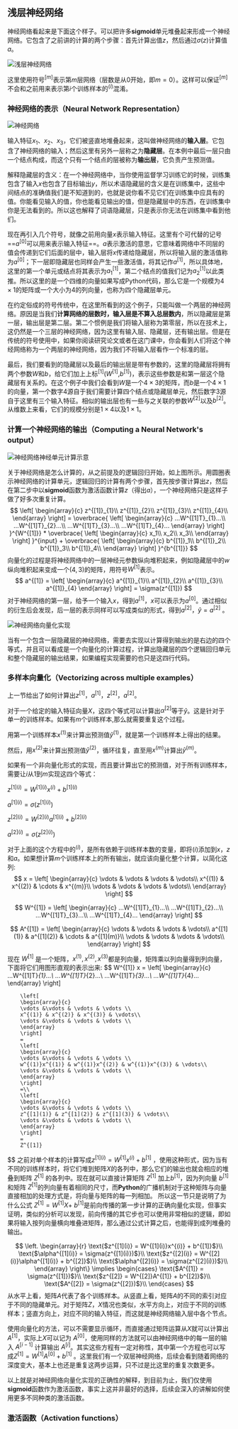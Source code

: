 ## 浅层神经网络

神经网络看起来是下面这个样子。可以把许多**sigmoid**单元堆叠起来形成一个神经网络。它包含了之前讲的计算的两个步骤：首先计算出值$z$，然后通过$\sigma(z)$计算值$a$。

![浅层神经网络](http://www.ai-start.com/dl2017/images/L1_week3_4.png)

这里使用符号$^{[m]}$表示第$m$层网络（层数是从0开始，即$m=0$）。这样可以保证$^{[m]}$不会和之前用来表示第$i$个训练样本的$^{(i)}$混淆。

### 神经网络的表示（Neural Network Representation）

![神经网络](http://www.ai-start.com/dl2017/images/L1_week3_3.png)

输入特征$x_1$、$x_2$、$x_3$，它们被竖直地堆叠起来，这叫做神经网络的**输入层**。它包含了神经网络的输入；然后这里有另外一层称之为**隐藏层**。在本例中最后一层只由一个结点构成，而这个只有一个结点的层被称为**输出层**，它负责产生预测值。

解释隐藏层的含义：在一个神经网络中，当你使用监督学习训练它的时候，训练集包含了输入$x$也包含了目标输出$y$，所以术语隐藏层的含义是在训练集中，这些中间结点的准确值我们是不知道到的，也就是说你看不见它们在训练集中应具有的值。你能看见输入的值，你也能看见输出的值，但是隐藏层中的东西，在训练集中你是无法看到的。所以这也解释了词语隐藏层，只是表示你无法在训练集中看到他们。

现在再引入几个符号，就像之前用向量$x$表示输入特征。这里有个可代替的记号==$a^{[0]}$可以用来表示输入特征==。$a$表示激活的意思，它意味着网络中不同层的值会传递到它们后面的层中，输入层将$x$传递给隐藏层，所以将输入层的激活值称为$a^{[0]}$；下一层即隐藏层也同样会产生一些激活值，将其记作$a^{[1]}$，所以具体地，这里的第一个单元或结点将其表示为$a^{[1]}_{1}$，第二个结点的值我们记为$a^{[1]}_{2}$以此类推。所以这里的是一个四维的向量如果写成Python代码，那么它是一个规模为$4\times1$的矩阵或一个大小为4的列向量，也称为四个隐藏层单元。

在约定俗成的符号传统中，在这里所看到的这个例子，只能叫做一个两层的神经网络。原因是当我们**计算网络的层数时，输入层是不算入总层数内**，所以隐藏层是第一层，输出层是第二层。第二个惯例是我们将输入层称为第零层，所以在技术上，这仍然是一个三层的神经网络，因为这里有输入层、隐藏层，还有输出层。但是在传统的符号使用中，如果你阅读研究论文或者在这门课中，你会看到人们将这个神经网络称为一个两层的神经网络，因为我们不将输入层看作一个标准的层。

最后，我们要看到的隐藏层以及最后的输出层是带有参数的，这里的隐藏层将拥有两个参数$W$和$b$，给它们加上上标$^{[1]}$($W^{[1]}$,$b^{[1]}$)，表示这些参数是和第一层这个隐藏层有关系的。在这个例子中我们会看到$W$是一个$4\times3$的矩阵，而$b$是一个$4\times1$的向量，第一个数字4源自于我们需要计算四个结点或隐藏层单元，然后数字3源自于这里有三个输入特征。相似的输出层也有一些与之关联的参数$W^{[2]}$以及$b^{[2]}$。从维数上来看，它们的规模分别是$1\times4$以及$1\times1$。

### 计算一个神经网络的输出（Computing a Neural Network's output）

![神经网络神经单元计算示意](http://www.ai-start.com/dl2017/images/L1_week3_6.png)

关于神经网络是怎么计算的，从之前提及的逻辑回归开始，如上图所示。用圆圈表示神经网络的计算单元，逻辑回归的计算有两个步骤，首先按步骤计算出$z$，然后在第二步中以**sigmoid**函数为激活函数计算$z$（得出$a$），一个神经网络只是这样子做了好多次重复计算。
$$
\left[
		\begin{array}{c}
		z^{[1]}_{1}\\
		z^{[1]}_{2}\\
		z^{[1]}_{3}\\
		z^{[1]}_{4}\\
		\end{array}
		\right]
		 =
	\overbrace{
	\left[
		\begin{array}{c}
		...W^{[1]T}_{1}...\\
		...W^{[1]T}_{2}...\\
		...W^{[1]T}_{3}...\\
		...W^{[1]T}_{4}...
		\end{array}
		\right]
		}^{W^{[1]}}
		*
	\overbrace{
	\left[
		\begin{array}{c}
		x_1\\
		x_2\\
		x_3\\
		\end{array}
		\right]
		}^{input}
		+
	\overbrace{
	\left[
		\begin{array}{c}
		b^{[1]}_1\\
		b^{[1]}_2\\
		b^{[1]}_3\\
		b^{[1]}_4\\
		\end{array}
		\right]
		}^{b^{[1]}}
$$
向量化的过程是将神经网络中的一层神经元参数纵向堆积起来，例如隐藏层中的$w$纵向堆积起来变成一个$(4,3)$的矩阵，用符号$W^{[1]}$表示。
$$
a^{[1]} =
	\left[
		\begin{array}{c}
		a^{[1]}_{1}\\
		a^{[1]}_{2}\\
		a^{[1]}_{3}\\
		a^{[1]}_{4}
		\end{array}
		\right]
		= \sigma(z^{[1]})
$$
对于神经网络的第一层，给予一个输入$x$，得到$a^{[1]}$，$x$可以表示为$a^{[0]}$。通过相似的衍生后会发现，后一层的表示同样可以写成类似的形式，得到$a^{[2]}$，$\hat{y} = a^{[2]}$ 。

![神经网络向量化实现](http://www.ai-start.com/dl2017/images/L1_week3_7.png)

当有一个包含一层隐藏层的神经网络，需要去实现以计算得到输出的是右边的四个等式，并且可以看成是一个向量化的计算过程，计算出隐藏层的四个逻辑回归单元和整个隐藏层的输出结果，如果编程实现需要的也只是这四行代码。

### 多样本向量化（Vectorizing across multiple examples）

上一节给出了如何计算出$z^{[1]}$，$a^{[1]}$，$z^{[2]}$，$a^{[2]}$。

对于一个给定的输入特征向量$X$，这四个等式可以计算出$\alpha^{[2]}$等于$\hat{y}$。这是针对于单一的训练样本。如果有$m$个训练样本,那么就需要重复这个过程。

用第一个训练样本$x^{(1)}$来计算出预测值$\hat{y}^{(1)}$，就是第一个训练样本上得出的结果。

然后，用$x^{(2)}$来计算出预测值$\hat{y}^{(2)}$，循环往复，直至用$x^{(m)}$计算出$\hat{y}^{(m)}$。

如果有一个非向量化形式的实现，而且要计算出它的预测值，对于所有训练样本，需要让$i$从1到$m$实现这四个等式：

$z^{[1](i)}=W^{[1](i)}x^{(i)}+b^{[1](i)}$

$a^{[1](i)}=\sigma(z^{[1](i)})$

$z^{[2](i)}=W^{[2](i)}a^{[1](i)}+b^{[2](i)}$

$a^{[2](i)}=\sigma(z^{[2](i)})$

对于上面的这个方程中的$^{(i)}$，是所有依赖于训练样本数的变量，即将$(i)$添加到$x$，$z$和$a$。如果想计算$m$个训练样本上的所有输出，就应该向量化整个计算，以简化这列:
$$
x =
	\left[
		\begin{array}{c}
		\vdots & \vdots & \vdots & \vdots\\
		x^{(1)} & x^{(2)} & \cdots & x^{(m)}\\
		\vdots & \vdots & \vdots & \vdots\\
		\end{array}
		\right]
$$

$$
W^{[1]} = 
\left[
\begin{array}{c}
		...W^{[1]T}_{1}...\\
		...W^{[1]T}_{2}...\\
		...W^{[1]T}_{3}...\\
		...W^{[1]T}_{4}...
\end{array}
\right]
$$

$$
A^{[1]} =
	\left[
		\begin{array}{c}
		\vdots & \vdots & \vdots & \vdots\\
		a^{[1](1)} & a^{[1](2)} & \cdots & a^{[1](m)}\\
		\vdots & \vdots & \vdots & \vdots\\
		\end{array}
		\right]
$$

现在 $W^{[1]}$ 是一个矩阵，$x^{(1)},x^{(2)},x^{(3)}$都是列向量，矩阵乘以列向量得到列向量，下面将它们用图形直观的表示出来:
$$
W^{[1]}  x =
		\left[
                  \begin{array}{c}
                          ...W^{[1]T}_{1}...\\
                          ...W^{[1]T}_{2}...\\
                          ...W^{[1]T}_{3}...\\
                          ...W^{[1]T}_{4}...
                  \end{array}
                  \right]
		
		\left[
		\begin{array}{c}
		\vdots &\vdots & \vdots & \vdots \\
		x^{(1)} & x^{(2)} & x^{(3)} & \vdots\\
		\vdots &\vdots & \vdots & \vdots \\
		\end{array}
		\right]
		=
		\left[
		\begin{array}{c}
		\vdots &\vdots & \vdots & \vdots \\
		w^{(1)}x^{(1)} & w^{(1)}x^{(2)} & w^{(1)}x^{(3)} & \vdots\\
		\vdots &\vdots & \vdots & \vdots \\
		\end{array}
		\right]
		=\\
		\left[
		\begin{array}{c}
		\vdots &\vdots & \vdots & \vdots \\
		z^{[1](1)} & z^{[1](2)} & z^{[1](3)} & \vdots\\
		\vdots &\vdots & \vdots & \vdots \\
		\end{array}
		\right]
		=
		Z^{[1]}
$$
之前对单个样本的计算写成$z^{[1](i)} = W^{[1]}x^{(i)} + b^{[1]}$ ，使用这种形式，因为当有不同的训练样本时，将它们堆到矩阵$X$的各列中，那么它们的输出也就会相应的堆叠到矩阵 $Z^{[1]}$ 的各列中。现在就可以直接计算矩阵 $Z^{[1]}$ 加上$b^{[1]}$，因为列向量 $b^{[1]}$ 和矩阵 $Z^{[1]}$的列向量有着相同的尺寸，而**Python**的广播机制对于这种矩阵与向量直接相加的处理方式是，将向量与矩阵的每一列相加。
所以这一节只是说明了为什么公式 $Z^{[1]} =W^{[1]}X + \ b^{[1]}$是前向传播的第一步计算的正确向量化实现，但事实证明，类似的分析可以发现，前向传播的其它步也可以使用非常相似的逻辑，即如果将输入按列向量横向堆叠进矩阵，那么通过公式计算之后，也能得到成列堆叠的输出。

$$
\left.
		\begin{array}{r}
		\text{$z^{[1](i)} = W^{[1](i)}x^{(i)} + b^{[1]}$}\\
		\text{$\alpha^{[1](i)} = \sigma(z^{[1](i)})$}\\
		\text{$z^{[2](i)} = W^{[2](i)}\alpha^{[1](i)} + b^{[2]}$}\\
		\text{$\alpha^{[2](i)} = \sigma(z^{[2](i)})$}\\
		\end{array}
		\right\}
		\implies
		\begin{cases}
		\text{$A^{[1]} = \sigma(z^{[1]})$}\\
		\text{$z^{[2]} = W^{[2]}A^{[1]} + b^{[2]}$}\\ 
		\text{$A^{[2]} = \sigma(z^{[2]})$}\\ 
		\end{cases}
$$
从水平上看，矩阵$A$代表了各个训练样本。从竖直上看，矩阵$A$的不同的索引对应于不同的隐藏单元。对于矩阵$Z，X$情况也类似，水平方向上，对应于不同的训练样本；竖直方向上，对应不同的输入特征，而这就是神经网络输入层中各个节点。

使用向量化的方法，可以不需要显示循环，而直接通过矩阵运算从$X$就可以计算出 $A^{[1]}$，实际上$X$可以记为 $A^{[0]}$，使用同样的方法就可以由神经网络中的每一层的输入 $A^{[i-1]}$ 计算输出 $A^{[i]}$。其实这些方程有一定对称性，其中第一个方程也可以写成$Z^{[1]} = W^{[1]}A^{[0]} + b^{[1]}$ 。这里我们有一个双层神经网络，后续会看到随着网络的深度变大，基本上也还是重复这两步运算，只不过是比这里的重复次数更多。

以上就是对神经网络向量化实现的正确性的解释，到目前为止，我们仅使用**sigmoid**函数作为激活函数，事实上这并非最好的选择，后续会深入的讲解如何使用更多不同种类的激活函数。

### 激活函数（Activation functions）



